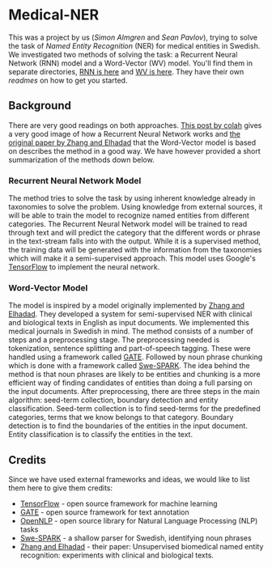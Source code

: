 # Medical-NER
This was a project by us (_Simon Almgren_ and _Sean Pavlov_), trying to solve the task of _Named Entity Recognition_ (NER) for medical entities in Swedish. We investigated two methods of solving the task: a Recurrent Neural Network (RNN) model and a Word-Vector (WV) model. You'll find them in separate directories, [RNN is here](https://github.com/withtwist/medical-ner/tree/master/rnn-ner) and [WV is here](https://github.com/withtwist/medical-ner/tree/master/wv-ner). They have their own _readmes_ on how to get you started.

## Background
There are very good readings on both approaches. [This post by colah](http://colah.github.io/posts/2015-08-Understanding-LSTMs/) gives a very good image of how a Recurrent Neural Network works and [the original paper by Zhang and Elhadad](http://www.ncbi.nlm.nih.gov/pubmed/23954592) that the Word-Vector model is based on describes the method in a good way. We have however provided a short summarization of the methods down below.

### Recurrent Neural Network Model
The method tries to solve the task by using inherent knowledge already in taxonomies to solve the problem. Using knowledge from external sources, it will be able to train the model to recognize named entities from different categories. The Recurrent Neural Network model will be trained to read through text and will predict the category that the different words or phrase in the text-stream falls into with the output. While it is a supervised method, the training data will be generated with the information from the taxonomies which will make it a semi-supervised approach. This model uses Google's [TensorFlow](https://www.tensorflow.org) to implement the neural network.

### Word-Vector Model
The model is inspired by a model originally implemented by [Zhang and Elhadad](http://www.ncbi.nlm.nih.gov/pubmed/23954592). They developed a system for semi-supervised NER with clinical and biological texts in English as input documents. We  implemented this medical journals in Swedish in mind. The method consists of a number of steps and a preprocessing stage. The preprocessing needed is tokenization, sentence splitting and part-of-speech tagging. These were handled using a framework called [GATE](https://gate.ac.uk). Followed by noun phrase chunking which is done with a framework called [Swe-SPARK](http://stp.lingfil.uu.se/~bea/resources/spark/). The idea behind the method is that noun phrases are likely to be entities and chunking is a more efficient way of finding candidates of entities than doing a full parsing on the input documents. After preprocessing, there are three steps in the main algorithm: seed-term collection, boundary detection and entity classification. Seed-term collection is to find seed-terms for the predefined categories, terms that we know belongs to that category. Boundary detection is to find the boundaries of the entities in the input document. Entity classification is to classify the entities in the text. 

## Credits
Since we have used external frameworks and ideas, we would like to list them here to give them credits:
* [TensorFlow](https://www.tensorflow.org) - open source framework for machine learning
* [GATE](https://gate.ac.uk) - open source framework for text annotation
* [OpenNLP](http://opennlp.apache.org) - open source library for Natural Language Processing (NLP) tasks
* [Swe-SPARK](http://stp.lingfil.uu.se/~bea/resources/spark/) - a shallow parser for Swedish, identifying noun phrases
* [Zhang and Elhadad](http://www.ncbi.nlm.nih.gov/pubmed/23954592) - their paper: Unsupervised biomedical named entity recognition: experiments with clinical and biological texts.

